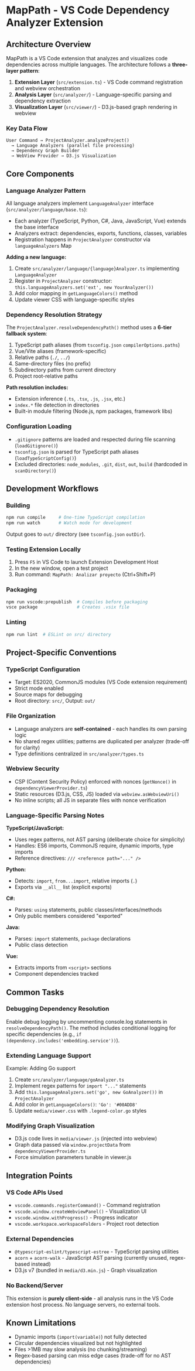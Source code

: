 # MapPath - VS Code Dependency Analyzer Extension

## Architecture Overview

MapPath is a VS Code extension that analyzes and visualizes code dependencies across multiple languages. The architecture follows a **three-layer pattern**:

1. **Extension Layer** (`src/extension.ts`) - VS Code command registration and webview orchestration
2. **Analysis Layer** (`src/analyzer/`) - Language-specific parsing and dependency extraction
3. **Visualization Layer** (`src/viewer/`) - D3.js-based graph rendering in webview

### Key Data Flow
```
User Command → ProjectAnalyzer.analyzeProject()
  → Language Analyzers (parallel file processing)
  → Dependency Graph Builder
  → WebView Provider → D3.js Visualization
```

## Core Components

### Language Analyzer Pattern
All language analyzers implement `LanguageAnalyzer` interface (`src/analyzer/language/base.ts`):
- Each analyzer (TypeScript, Python, C#, Java, JavaScript, Vue) extends the base interface
- Analyzers extract: dependencies, exports, functions, classes, variables
- Registration happens in `ProjectAnalyzer` constructor via `languageAnalyzers` Map

**Adding a new language:**
1. Create `src/analyzer/language/{language}Analyzer.ts` implementing `LanguageAnalyzer`
2. Register in `ProjectAnalyzer` constructor: `this.languageAnalyzers.set('ext', new YourAnalyzer())`
3. Add color mapping in `getLanguageColors()` method
4. Update viewer CSS with language-specific styles

### Dependency Resolution Strategy
The `ProjectAnalyzer.resolveDependencyPath()` method uses a **6-tier fallback system**:
1. TypeScript path aliases (from `tsconfig.json` `compilerOptions.paths`)
2. Vue/Vite aliases (framework-specific)
3. Relative paths (`./`, `../`)
4. Same-directory files (no prefix)
5. Subdirectory paths from current directory
6. Project root-relative paths

**Path resolution includes:**
- Extension inference (`.ts`, `.tsx`, `.js`, `.jsx`, etc.)
- `index.*` file detection in directories
- Built-in module filtering (Node.js, npm packages, framework libs)

### Configuration Loading
- `.gitignore` patterns are loaded and respected during file scanning (`loadGitignore()`)
- `tsconfig.json` is parsed for TypeScript path aliases (`loadTypeScriptConfig()`)
- Excluded directories: `node_modules`, `.git`, `dist`, `out`, `build` (hardcoded in `scanDirectory()`)

## Development Workflows

### Building
```bash
npm run compile     # One-time TypeScript compilation
npm run watch       # Watch mode for development
```
Output goes to `out/` directory (see `tsconfig.json` `outDir`).

### Testing Extension Locally
1. Press `F5` in VS Code to launch Extension Development Host
2. In the new window, open a test project
3. Run command: `MapPath: Analizar proyecto` (Ctrl+Shift+P)

### Packaging
```bash
npm run vscode:prepublish  # Compiles before packaging
vsce package               # Creates .vsix file
```

### Linting
```bash
npm run lint  # ESLint on src/ directory
```

## Project-Specific Conventions

### TypeScript Configuration
- Target: ES2020, CommonJS modules (VS Code extension requirement)
- Strict mode enabled
- Source maps for debugging
- Root directory: `src/`, Output: `out/`

### File Organization
- Language analyzers are **self-contained** - each handles its own parsing logic
- No shared regex utilities; patterns are duplicated per analyzer (trade-off for clarity)
- Type definitions centralized in `src/analyzer/types.ts`

### Webview Security
- CSP (Content Security Policy) enforced with nonces (`getNonce()` in `dependencyViewerProvider.ts`)
- Static resources (D3.js, CSS, JS) loaded via `webview.asWebviewUri()`
- No inline scripts; all JS in separate files with nonce verification

### Language-Specific Parsing Notes

**TypeScript/JavaScript:**
- Uses regex patterns, not AST parsing (deliberate choice for simplicity)
- Handles: ES6 imports, CommonJS require, dynamic imports, type imports
- Reference directives: `/// <reference path="..." />`

**Python:**
- Detects: `import`, `from...import`, relative imports (`.`)
- Exports via `__all__` list (explicit exports)

**C#:**
- Parses: `using` statements, public classes/interfaces/methods
- Only public members considered "exported"

**Java:**
- Parses: `import` statements, `package` declarations
- Public class detection

**Vue:**
- Extracts imports from `<script>` sections
- Component dependencies tracked

## Common Tasks

### Debugging Dependency Resolution
Enable debug logging by uncommenting console.log statements in `resolveDependencyPath()`. The method includes conditional logging for specific dependencies (e.g., `if (dependency.includes('embedding.service'))`).

### Extending Language Support
Example: Adding Go support
1. Create `src/analyzer/language/goAnalyzer.ts`
2. Implement regex patterns for `import "..."` statements
3. Add `this.languageAnalyzers.set('go', new GoAnalyzer())` in `ProjectAnalyzer`
4. Add color in `getLanguageColors()`: `'Go': '#00ADD8'`
5. Update `media/viewer.css` with `.legend-color.go` styles

### Modifying Graph Visualization
- D3.js code lives in `media/viewer.js` (injected into webview)
- Graph data passed via `window.projectData` from `dependencyViewerProvider.ts`
- Force simulation parameters tunable in viewer.js

## Integration Points

### VS Code APIs Used
- `vscode.commands.registerCommand()` - Command registration
- `vscode.window.createWebviewPanel()` - Visualization UI
- `vscode.window.withProgress()` - Progress indicator
- `vscode.workspace.workspaceFolders` - Project root detection

### External Dependencies
- `@typescript-eslint/typescript-estree` - TypeScript parsing utilities
- `acorn` + `acorn-walk` - JavaScript AST parsing (currently unused, regex-based instead)
- D3.js v7 (bundled in `media/d3.min.js`) - Graph visualization

### No Backend/Server
This extension is **purely client-side** - all analysis runs in the VS Code extension host process. No language servers, no external tools.

## Known Limitations

- Dynamic imports (`import(variable)`) not fully detected
- Circular dependencies visualized but not highlighted
- Files >1MB may slow analysis (no chunking/streaming)
- Regex-based parsing can miss edge cases (trade-off for no AST dependencies)
